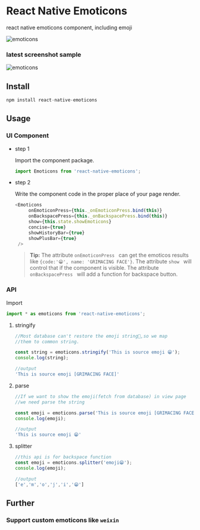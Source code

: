 # React Native Emoticons
react native emoticons component, including emoji

![emoticons](docs/emoticons.gif)

### latest screenshot sample
![emoticons](docs/sample2.png )

<!--![Markdown](http://i2.muimg.com/1949/cda818de0596cd04.gif)-->
## Install

```js
npm install react-native-emoticons
```

## Usage

### UI Component

- step 1

	Import the component package.
	
	```js
	import Emoticons from 'react-native-emoticons';
	```
- step 2

	Write the component code in the proper place of your page render.
	
	```js
	<Emoticons
		 onEmoticonPress={this._onEmoticonPress.bind(this)}
		 onBackspacePress={this._onBackspacePress.bind(this)}
		 show={this.state.showEmoticons}
		 concise={true}
		 showHistoryBar={true}
		 showPlusBar={true}
     />
	```
	> **Tip:**  The attribute `onEmoticonPress ` can get the emoticos results like `{code:'😁', name: 'GRIMACING FACE'}`. The attribute `show ` will control that if the component is visible.  The attribute `onBackspacePress ` will add a function for backspace button. 
	
### API

Import

```js
import * as emoticons from 'react-native-emoticons';
```

1. stringify
	
	```js
	//Most database can't restore the emoji string😤,so we map 
	//them to common string.
	
	const string = emoticons.stringify('This is source emoji 😁');
	console.log(string);
	```
	```js
	//output
	'This is source emoji [GRIMACING FACE]'
	```
	
2. parse

	```js
	//If we want to show the emoji(fetch from database) in view page
	//we need parse the string
	
	const emoji = emoticons.parse('This is source emoji [GRIMACING FACE]');
	console.log(emoji);
	```
	```js
	//output
	'This is source emoji 😁'
	```

3. splitter

	```js
	//this api is for backspace function
	const emoji = emoticons.splitter('emoji😁');
	console.log(emoji);
	```
	```js
	//output
	['e','m','o','j','i','😁']
	```


## Further
	
###	Support custom emoticons like `weixin`
